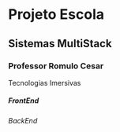 <h1> Projeto Escola </h1>
  <h2> Sistemas MultiStack </h2>
    <h3> Professor Romulo Cesar </h3
      <h4> Tecnologias Imersivas </h4>
        <h5> FrontEnd </h5>
          <h6> BackEnd </h6>
